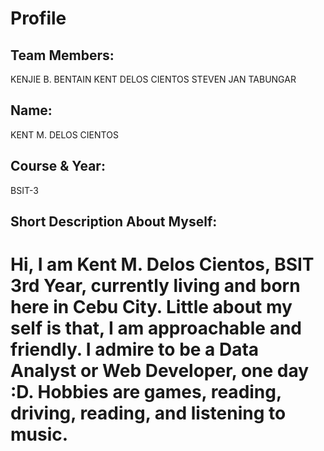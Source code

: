# Profile

## Team Members:
KENJIE B. BENTAIN
KENT DELOS CIENTOS
STEVEN JAN TABUNGAR
## Name: 
KENT M. DELOS CIENTOS

## Course & Year: 
BSIT-3

## Short Description About Myself:
<h1>Hi, I am Kent M. Delos Cientos, BSIT 3rd Year, currently living and born here in Cebu City. Little about my self is that, I am approachable and friendly. I admire to be a Data Analyst or Web Developer, one day :D. Hobbies are games, reading, driving, reading, and listening to music. </h1>

